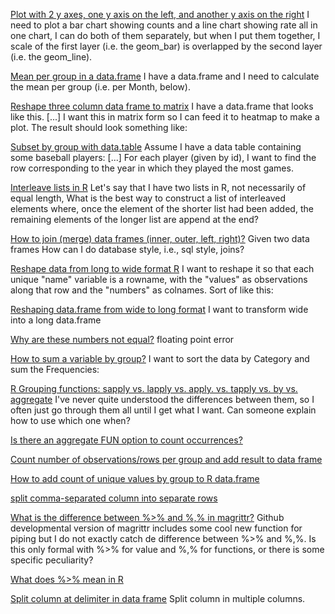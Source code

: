 [Plot with 2 y axes, one y axis on the left, and another y axis on the right](http://stackoverflow.com/questions/3099219/plot-with-2-y-axes-one-y-axis-on-the-left-and-another-y-axis-on-the-right) I need to plot a bar chart showing counts and a line chart showing rate all in one chart, I can do both of them separately, but when I put them together, I scale of the first layer (i.e. the geom_bar) is overlapped by the second layer (i.e. the geom_line).

[Mean per group in a data.frame](http://stackoverflow.com/questions/21982987/mean-per-group-in-a-data-frame) I have a data.frame and I need to calculate the mean per group (i.e. per Month, below).

[Reshape three column data frame to matrix](http://stackoverflow.com/questions/9617348/reshape-three-column-data-frame-to-matrix) I have a data.frame that looks like this. [...] I want this in matrix form so I can feed it to heatmap to make a plot. The result should look something like:

[Subset by group with data.table](http://stackoverflow.com/q/16573995/1191259) Assume I have a data table containing some baseball players: [...] For each player (given by id), I want to find the row corresponding to the year in which they played the most games.

[Interleave lists in R](http://stackoverflow.com/questions/16443260/interleave-lists-in-r) Let's say that I have two lists in R, not necessarily of equal length, What is the best way to construct a list of interleaved elements where, once the element of the shorter list had been added, the remaining elements of the longer list are append at the end?

[How to join (merge) data frames (inner, outer, left, right)?](http://stackoverflow.com/questions/1299871/how-to-join-merge-data-frames-inner-outer-left-right) Given two data frames How can I do database style, i.e., sql style, joins? 

[Reshape data from long to wide format R](http://stackoverflow.com/questions/5890584/reshape-data-from-long-to-wide-format-r) I want to reshape it so that each unique "name" variable is a rowname, with the "values" as observations along that row and the "numbers" as colnames. Sort of like this:

[Reshaping data.frame from wide to long format](http://stackoverflow.com/questions/2185252/reshaping-data-frame-from-wide-to-long-format) I want to transform wide into a long data.frame 

[Why are these numbers not equal?](http://stackoverflow.com/questions/9508518/why-are-these-numbers-not-equal) floating point error

[How to sum a variable by group?](http://stackoverflow.com/questions/1660124/how-to-sum-a-variable-by-group) I want to sort the data by Category and sum the Frequencies:

[R Grouping functions: sapply vs. lapply vs. apply. vs. tapply vs. by vs. aggregate](http://stackoverflow.com/questions/3505701/r-grouping-functions-sapply-vs-lapply-vs-apply-vs-tapply-vs-by-vs-aggrega) I've never quite understood the differences between them, so I often just go through them all until I get what I want. Can someone explain how to use which one when?

[Is there an aggregate FUN option to count occurrences?](http://stackoverflow.com/questions/9809166/is-there-an-aggregate-fun-option-to-count-occurrences) 

[Count number of observations/rows per group and add result to data frame](http://stackoverflow.com/questions/7450600/count-number-of-observations-rows-per-group-and-add-result-to-data-frame) 

[How to add count of unique values by group to R data.frame](http://stackoverflow.com/questions/17421776/how-to-add-count-of-unique-values-by-group-to-r-data-frame)

[split comma-separated column into separate rows](http://stackoverflow.com/questions/13773770/split-comma-separated-column-into-separate-rows)

[What is the difference between %>% and %,% in magrittr?](http://stackoverflow.com/questions/25211465/what-is-the-difference-between-and-in-magrittr) Github developmental version of magrittr includes some cool new function for piping but I do not exactly catch de difference between %>% and %,%. Is this only formal with %>% for value and %,% for functions, or there is some specific peculiarity?

[What does %>% mean in R](http://stackoverflow.com/questions/24536154/what-does-mean-in-r)

[Split column at delimiter in data frame](http://stackoverflow.com/questions/7069076/split-column-at-delimiter-in-data-frame) Split column in multiple columns.
